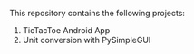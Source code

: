 This repository contains the following projects:
1. TicTacToe Android App
2. Unit conversion with PySimpleGUI